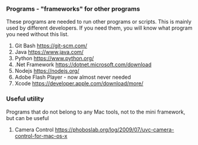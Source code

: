 ### Programs - "frameworks" for other programs

These programs are needed to run other programs or scripts. This is mainly used by different developers. If you need them, you will know what program you need without this list.

1. Git Bash <https://git-scm.com/>
2. Java https://www.java.com/
3. Python https://www.python.org/
4. .Net Framework https://dotnet.microsoft.com/download
5. Nodejs https://nodejs.org/
6. Adobe Flash Player - now almost never needed
7. Xcode https://developer.apple.com/download/more/

### Useful utility

Programs that do not belong to any Mac tools, not to the mini framework, but can be useful

1. Camera Control https://phoboslab.org/log/2009/07/uvc-camera-control-for-mac-os-x
